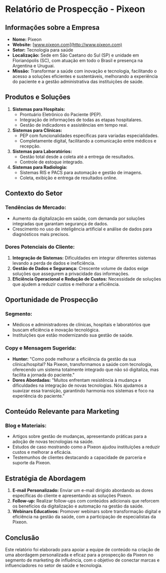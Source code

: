 # Relatório de Prospecção - Pixeon

## Informações sobre a Empresa
- **Nome:** Pixeon
- **Website:** [www.pixeon.com](http://www.pixeon.com)
- **Setor:** Tecnologia para saúde
- **Localização:** Sede em São Caetano do Sul (SP) e unidade em Florianópolis (SC), com atuação em todo o Brasil e presença na Argentina e Uruguai.
- **Missão:** Transformar a saúde com inovação e tecnologia, facilitando o acesso a soluções eficientes e sustentáveis, melhorando a experiência do paciente e a gestão administrativa das instituições de saúde.

## Produtos e Soluções
1. **Sistemas para Hospitais:**
   - Prontuário Eletrônico do Paciente (PEP).
   - Integração de informações de todas as etapas hospitalares.
   - Gestão de indicadores e assistências em tempo real.
2. **Sistemas para Clínicas:**
   - PEP com funcionalidades específicas para variadas especialidades.
   - Completamente digital, facilitando a comunicação entre médicos e recepção.
3. **Sistemas para Laboratórios:**
   - Gestão total desde a coleta até a entrega de resultados.
   - Controle de estoque integrado.
4. **Sistemas para Radiologia:**
   - Sistemas RIS e PACS para automação e gestão de imagens.
   - Coleta, exibição e entrega de resultados online.

## Contexto do Setor
### Tendências de Mercado:
- Aumento da digitalização em saúde, com demanda por soluções integradas que garantam segurança de dados.
- Crescimento no uso de inteligência artificial e análise de dados para diagnósticos mais precisos.

### Dores Potenciais do Cliente:
1. **Integração de Sistemas:** Dificuldades em integrar diferentes sistemas levando a perda de dados e ineficiência.
2. **Gestão de Dados e Segurança:** Crescente volume de dados exige soluções que assegurem a privacidade das informações.
3. **Eficiência Operacional e Redução de Custos:** Necessidade de soluções que ajudem a reduzir custos e melhorar a eficiência.

## Oportunidade de Prospecção
### Segmento:
- Médicos e administradores de clínicas, hospitais e laboratórios que buscam eficiência e inovação tecnológica.
- Instituições que estão modernizando sua gestão de saúde.

### Copy e Mensagem Sugerida:
- **Hunter:** "Como pode melhorar a eficiência da gestão da sua clínica/hospital? Na Pixeon, transformamos a saúde com tecnologia, oferecendo um sistema totalmente integrado que não só digitaliza, mas facilita a jornada do paciente."
- **Dores Abordadas:** "Muitos enfrentam resistência à mudança e dificuldades na integração de novas tecnologias. Nós ajudamos a suavizar essa transição, garantindo harmonia nos sistemas e foco na experiência do paciente."

## Conteúdo Relevante para Marketing
### Blog e Materiais:
- Artigos sobre gestão de mudanças, apresentando práticas para a adoção de novas tecnologias na saúde.
- Estudos de caso mostrando como a Pixeon ajudou instituições a reduzir custos e melhorar a eficácia.
- Testemunhos de clientes destacando a capacidade de parceria e suporte da Pixeon.

## Estratégia de Abordagem
1. **E-mail Personalizado:** Enviar um e-mail dirigido abordando as dores específicas do cliente e apresentando as soluções Pixeon.
2. **Follow-up:** Realizar follow-ups com conteúdos adicionais que reforcem os benefícios da digitalização e automação na gestão da saúde.
3. **Webinars Educativos:** Promover webinars sobre transformação digital e eficiência na gestão da saúde, com a participação de especialistas da Pixeon.

## Conclusão
Este relatório foi elaborado para apoiar a equipe de conteúdo na criação de uma abordagem personalizada e eficaz para a prospecção da Pixeon no segmento de marketing de influência, com o objetivo de conectar marcas e influenciadores no setor de saúde e tecnologia.